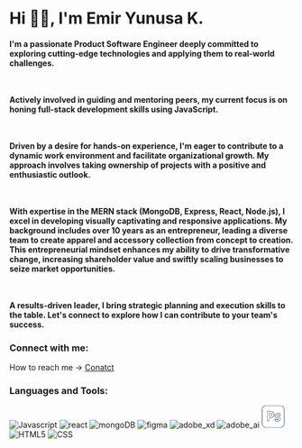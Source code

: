 <h1 align="left">Hi 👋🏿, I'm Emir Yunusa K. </h1>
<h4 align="left">I'm a passionate Product Software Engineer deeply committed to exploring cutting-edge technologies and applying them to real-world challenges.
  
<br><br>Actively involved in guiding and mentoring peers, my current focus is on honing full-stack development skills using JavaScript.
  
<br><br>Driven by a desire for hands-on experience, I'm eager to contribute to a dynamic work environment and facilitate organizational growth. My approach involves taking ownership of projects with a positive and enthusiastic outlook.

<br><br>With expertise in the MERN stack (MongoDB, Express, React, Node.js), I excel in developing visually captivating and responsive applications. My background includes over 10 years as an entrepreneur, leading a diverse team to create apparel and accessory collection from concept to creation. This entrepreneurial mindset enhances my ability to drive transformative change, increasing shareholder value and swiftly scaling businesses to seize market opportunities.

<br><br>A results-driven leader, I bring strategic planning and execution skills to the table. Let's connect to explore how I can contribute to your team's success.

<!-- Why the suit? I’m also Menswear designer & a bespoke suit maker. -->
</h4>

<p>
<!-- Currently learning **NodeJs & React** -->

<!-- Know about my experiences <a href="https://www.linkedin.com/in/emir-yunus/">Linkedin</a> 
</p> -->

<h3 align="left">Connect with me:</h3>
<p align="left">
How to reach me -> <a href="mailto:emir@tailoringnyc.com">Conatct</a> 
</p>

<h3 align="left">Languages and Tools:</h3>
<p align="left"> 
<!--   <img src="" alt="HTML5" width="40" height="40"/> </a>  -->
  <img src="https://upload.vectorlogo.zone/logos/javascript/images/239ec8a4-163e-4792-83b6-3f6d96911757.svg" alt="Javascript" width="40" height="40"/> 
  <img src="https://reactnative.dev/img/header_logo.svg" alt="react" width="40" height="40"/> </a
  <img src="https://sachsenhofer.io/wp-content/uploads/2018/06/node-js-white.png" alt="nodejs" width="40" height="40"/> </a>
  <img src="https://www.vectorlogo.zone/logos/mongodb/mongodb-icon.svg" alt="mongoDB" width="40" height="40"/> </a>
</a>  
  <img src="https://www.vectorlogo.zone/logos/figma/figma-icon.svg" alt="figma" width="40" height="40"/> </a>
  <img src="https://cdn.worldvectorlogo.com/logos/adobe-xd.svg" alt="adobe_xd" width="40" height="40"/> </a> 
  <img src="https://www.vectorlogo.zone/logos/adobe_illustrator/adobe_illustrator-icon.svg" alt="adobe_ai" width="40" height="40"/> </a> 
  <img src="https://raw.githubusercontent.com/devicons/devicon/master/icons/photoshop/photoshop-line.svg" alt="photoshop" width="40" height="40"/> </a> 
  <img src="https://www.vectorlogo.zone/logos/w3_html5/w3_html5-icon.svg" alt="HTML5" width="40" height="40"/> </a>
  <img src="https://www.vectorlogo.zone/logos/w3_css/w3_css-icon.svg" alt="CSS" width="40" height="40"/> </a> 
</p>

